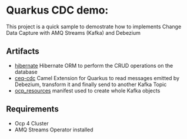 # Quarkus CDC demo:

This project is a quick sample to demostrate how to implements Change Data Capture with AMQ Streams (Kafka) and Debezium


## Artifacts
 - [hibernate](apps/hibernate/README.md) Hibernate ORM to perform the CRUD operations on the database
 - [ceq-cdc](apps/ceq-cdc/README.md) Camel Extension for Quarkus to read messages emitted by Debezium, transform it and finally send to another Kafka Topic
 - [ocp_resources](ocp_resources/README.md) manifest used to create whole Kafka objects
 
## Requirements

- Ocp 4 Cluster
- AMQ Streams Operator installed